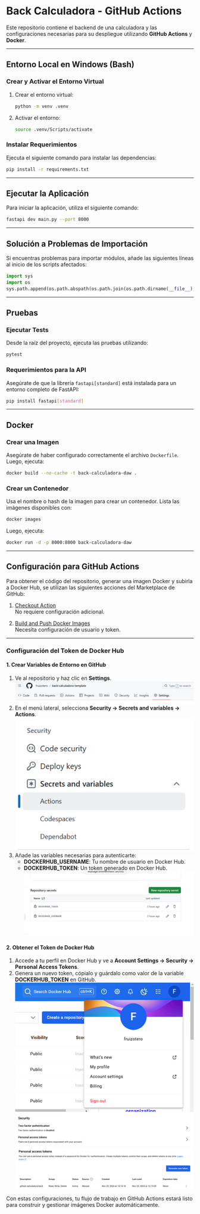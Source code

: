 
# Back Calculadora - GitHub Actions

Este repositorio contiene el backend de una calculadora y las configuraciones necesarias para su despliegue utilizando **GitHub Actions** y **Docker**.

---

## Entorno Local en Windows (Bash)

### Crear y Activar el Entorno Virtual
1. Crear el entorno virtual:
   ```bash
   python -m venv .venv
   ```
2. Activar el entorno:
   ```bash
   source .venv/Scripts/activate
   ```

### Instalar Requerimientos
Ejecuta el siguiente comando para instalar las dependencias:
```bash
pip install -r requirements.txt
```

---

## Ejecutar la Aplicación

Para iniciar la aplicación, utiliza el siguiente comando:
```bash
fastapi dev main.py --port 8000
```

---

## Solución a Problemas de Importación

Si encuentras problemas para importar módulos, añade las siguientes líneas al inicio de los scripts afectados:
```python
import sys
import os
sys.path.append(os.path.abspath(os.path.join(os.path.dirname(__file__), '..')))
```

---

## Pruebas

### Ejecutar Tests
Desde la raíz del proyecto, ejecuta las pruebas utilizando:
```bash
pytest
```

### Requerimientos para la API
Asegúrate de que la librería `fastapi[standard]` está instalada para un entorno completo de FastAPI:
```bash
pip install fastapi[standard]
```

---

## Docker

### Crear una Imagen
Asegúrate de haber configurado correctamente el archivo `Dockerfile`. Luego, ejecuta:
```bash
docker build --no-cache -t back-calculadora-daw .
```

### Crear un Contenedor
Usa el nombre o hash de la imagen para crear un contenedor. Lista las imágenes disponibles con:
```bash
docker images
```

Luego, ejecuta:
```bash
docker run -d -p 8000:8000 back-calculadora-daw
```

---

## Configuración para GitHub Actions

Para obtener el código del repositorio, generar una imagen Docker y subirla a Docker Hub, se utilizan las siguientes acciones del Marketplace de GitHub:

1. [Checkout Action](https://github.com/marketplace/actions/checkout)  
   No requiere configuración adicional.

2. [Build and Push Docker Images](https://github.com/marketplace/actions/build-and-push-docker-images)  
   Necesita configuración de usuario y token.

---

### Configuración del Token de Docker Hub

#### 1. Crear Variables de Entorno en GitHub
1. Ve al repositorio y haz clic en **Settings**.
   ![imagen 01](assets/github_action_01.png)
2. En el menú lateral, selecciona **Security → Secrets and variables → Actions**.
   ![imagen 02](assets/github_action_02.png)
3. Añade las variables necesarias para autenticarte:
   - **DOCKERHUB_USERNAME**: Tu nombre de usuario en Docker Hub.
   - **DOCKERHUB_TOKEN**: Un token generado en Docker Hub.  
   ![imagen 03](assets/github_action_03.png)

#### 2. Obtener el Token de Docker Hub
1. Accede a tu perfil en Docker Hub y ve a **Account Settings → Security → Personal Access Tokens**.
2. Genera un nuevo token, cópialo y guárdalo como valor de la variable **DOCKERHUB_TOKEN** en GitHub.
   ![imagen 04](assets/github_action_04.png)  
   ![imagen 05](assets/github_action_05.png)  
   ![imagen 06](assets/github_action_06.png)

Con estas configuraciones, tu flujo de trabajo en GitHub Actions estará listo para construir y gestionar imágenes Docker automáticamente.
